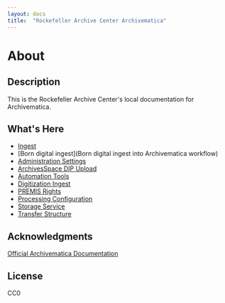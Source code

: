 ```yaml
---
layout: docs
title:  "Rockefeller Archive Center Archivematica"
---
```


# About

## Description

This is the Rockefeller Archive Center's local documentation for Archivematica.

## What's Here

- [Ingest](Archivematica_Ingest_workflow_20171010)
- [Born digital ingest](Born digital ingest into Archivematica workflow)
- [Administration Settings](administrationSettings)
- [ArchivesSpace DIP Upload](archivesspaceDIPupload)
- [Automation Tools](automationTools)
- [Digitization Ingest](digitizationIngest)
- [PREMIS Rights](premisRights)
- [Processing Configuration](processingConfiguration)
- [Storage Service](storageService)
- [Transfer Structure](transferStructure)

## Acknowledgments

[Official Archivematica Documentation](https://www.archivematica.org/en/docs/archivematica-1.7/)

## License

CC0
